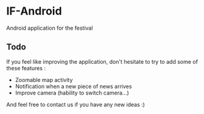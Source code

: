 IF-Android
==========

Android application for the festival

## Todo

If you feel like improving the application, don't hesitate to try to add some of these features :

 * Zoomable map activity
 * Notification when a new piece of news arrives
 * Improve camera (hability to switch camera...)

And feel free to contact us if you have any new ideas :)